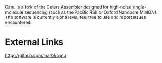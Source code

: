 Canu is a fork of the Celera Assembler designed for high-noise single-molecule sequencing (such as the PacBio RSII or Oxford Nanopore MinION). The software is currently alpha level, feel free to use and report issues encountered.

# External Links
https://github.com/marbl/canu

